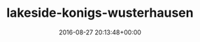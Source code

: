 ---
title:		"lakeside-konigs-wusterhausen"
type:		"photos"
mediatype:		"upload"
description:		"TBC"
date:		"2016-08-27 20:13:48+00:00"
album:		"people"
filename:		"lakeside-konigs-wusterhausen.md"
series:		""
cl_public_id:		"people/lakeside-konigs-wusterhausen"
cl_version:		1497005463
format:		"tiff"
bytes:		1876348
width:		961
height:		1440
colours:
- "#F9F6F5"
- "#EAEFF2"
- "#E7EBF2"
- "#4F6A7A"
- "#1B2730"
- "#343B3C"
- "#303138"
- "#606774"
- "#222A36"
- "#616E76"
- "#516279"
- "#897372"
- "#F9F9F7"
- "#669DC0"
- "#84A4CC"
- "#3A2724"
- "#080D08"
- "#35322F"
- "#7B4A50"
- "#DD5C7A"
- "#74564D"
exposure_mode:		"Auto"
program:		"Aperture-priority AE"
aperture:		"2.8"
focal_length:		"24.0 mm"
iso:		"1250"
shutter_speed:		"1/100"
metering:		"Spot"
flash:		"Off, Did not fire"
white_balance:		"Custom"
colour_temp:		"6650"
has_crop:		"true"
orientation:		"Horizontal (normal)"
camera_model:		"NIKON D800"
lens_info:		"24-70mm f/2.8"
artist:		"No artist info"
x_resolution:		"300"
y_resolution:		"300"
---
